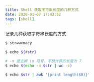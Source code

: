 ```yaml
---
title: Shell 获取字符串长度的几种方式
date: 2020-01-07 17:43:52
tags: [shell]
---
```


记录几种获取字符串长度的方式

<!-- more -->
<!-- toc -->

```bash
$ str=wxnacy
```

```bash
$ echo ${#str}
```

```bash
# -n 是去掉 \n 符号，不然计算的长度为 7
$ echo $(echo -n $str | wc -c)
```

```bash
$ echo $str | awk '{print length($0)}'
```
